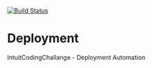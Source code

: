 [![Build Status](http://54.82.248.248/job/Create_Stack/badge/icon)](http://54.82.248.248/job/Create_Stack/)

# Deployment
IntuitCodingChallange - Deployment Automation

